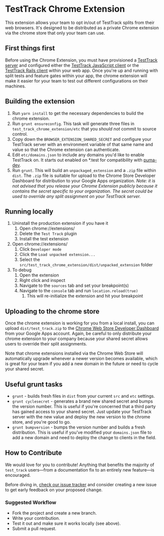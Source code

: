 # TestTrack Chrome Extension

This extension allows your team to opt in/out of TestTrack splits
from their web browsers. It's designed to be distributed as a private
Chrome extension via the chrome store that only your team can use.

## First things first

Before using the Chrome Extension, you must have provisioned a
[TestTrack server](https://github.com/Betterment/test_track) and
configured either the [TestTrack JavaScript
client](https://github.com/Betterment/test_track_js_client) or the
[TestTrack Rails
client](https://github.com/Betterment/test_track_rails_client) within
your web app. Once you're up and running with split tests and feature
gates within your app, the chrome extension will make it easier for your
team to test out different configurations on their machines.

## Building the extension

1. Run `yarn install` to get the necessary dependencies to build the
   chrome extension.
1. Run `grunt ensureconfig`. This task will generate three files in
   `test_track_chrome_extension/etc` that you _should not_ commit to
   source control.
1. Copy down the `BROWSER_EXTENSION_SHARED_SECRET` and configure your
   TestTrack server with an environment variable of that same name
   and value so that the Chrome extension can authenticate.
1. Edit `etc/domains.json` to include any domains you'd like to enable
   TestTrack on. It starts out enabled on \*.test for compatibility
   with [puma-dev](https://github.com/puma/puma-dev).
1. Run `grunt`. This will build an `unpackaged_extension` and a
   `.zip` file within `dist`. The `.zip` file is suitable for upload to
   the Chrome Store Developer Dashboard for distribution to your Google
   Apps organization. _Note: it is not advised that you release your
   Chrome Extension publicly because it contains the secret specific to
   your organization. The secret could be used to override any split
   assignment on your TestTrack server._

## Running locally

1. Uninstall the production extension if you have it
   1. Open chrome://extensions/
   1. Delete the `Test Track` plugin
   1. Install the test extension
1. Open chrome://extensions/
   1. Click `Developer mode`
   1. Click the `Load unpacked extension...`
   1. Select the
      `src/test_track_chrome_extension/dist/unpacked_extension` folder
1. To debug
   1. Open the extension
   1. Right click and inspect
   1. Navigate to the `sources` tab and set your breakpoint(s)
   1. Navigate to the `console` tab and run `location.reload(true)`
      1. This will re-initialize the extension and hit your breakpoint

## Uploading to the chrome store

Once the chrome extension is working for you from a local install, you
can upload `dist/test_track.zip` to the
[Chrome Web Store Developer Dashboard](https://chrome.google.com/webstore/developer/dashboard)
from your Google Apps account. Again, be careful to only distribute your
chrome extension to your company because your shared secret allows
users to override their split assignments.

Note that chrome extensions installed via the Chrome Web Store will
automatically upgrade whenever a newer version becomes available, which
is great for your team if you add a new domain in the future or need to
cycle your shared secret.

## Useful grunt tasks

- `grunt` - builds fresh files in `dist` from your current `src` and
  `etc` settings.
- `grunt cyclesecret` - generates a brand new shared secret and bumps
  the version number. This is useful if you're concerned that a third
  party has gained access to your shared secret. Just update your
  TestTrack server with the new value and deploy the new version to the
  chrome store, and you're good to go.
- `grunt bumpversion` - bumps the version number and builds a fresh
  distribution. This is useful if you've modified your `domains.json`
  file to add a new domain and need to deploy the change to clients in the
  field.

## How to Contribute

We would love for you to contribute! Anything that benefits the majority of `test_track` users—from a documentation fix to an entirely new feature—is encouraged.

Before diving in, [check our issue tracker](//github.com/Betterment/test_track_chrome_extension/issues) and consider creating a new issue to get early feedback on your proposed change.

### Suggested Workflow

- Fork the project and create a new branch.
- Write your contribution.
- Test it out and make sure it works locally (see above).
- Submit a pull request.

